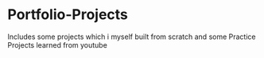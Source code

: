 # Portfolio-Projects
Includes some projects which i myself built from scratch and some Practice Projects learned from youtube
